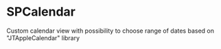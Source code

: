 # SPCalendar
Custom calendar view with possibility to choose range of dates based on "JTAppleCalendar" library 
